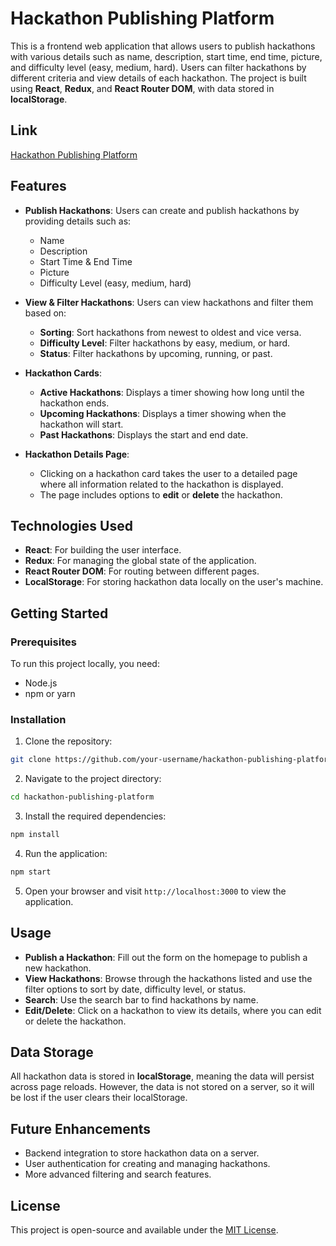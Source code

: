 
# Hackathon Publishing Platform

This is a frontend web application that allows users to publish hackathons with various details such as name, description, start time, end time, picture, and difficulty level (easy, medium, hard). Users can filter hackathons by different criteria and view details of each hackathon. The project is built using **React**, **Redux**, and **React Router DOM**, with data stored in **localStorage**.

## Link

[Hackathon Publishing Platform](https://capable-cendol-4a01f6.netlify.app/)

## Features

- **Publish Hackathons**: Users can create and publish hackathons by providing details such as:
  - Name
  - Description
  - Start Time & End Time
  - Picture
  - Difficulty Level (easy, medium, hard)
  
- **View & Filter Hackathons**: Users can view hackathons and filter them based on:
  - **Sorting**: Sort hackathons from newest to oldest and vice versa.
  - **Difficulty Level**: Filter hackathons by easy, medium, or hard.
  - **Status**: Filter hackathons by upcoming, running, or past.
  
- **Hackathon Cards**:
  - **Active Hackathons**: Displays a timer showing how long until the hackathon ends.
  - **Upcoming Hackathons**: Displays a timer showing when the hackathon will start.
  - **Past Hackathons**: Displays the start and end date.

- **Hackathon Details Page**: 
  - Clicking on a hackathon card takes the user to a detailed page where all information related to the hackathon is displayed.
  - The page includes options to **edit** or **delete** the hackathon.

## Technologies Used

- **React**: For building the user interface.
- **Redux**: For managing the global state of the application.
- **React Router DOM**: For routing between different pages.
- **LocalStorage**: For storing hackathon data locally on the user's machine.

## Getting Started

### Prerequisites

To run this project locally, you need:

- Node.js
- npm or yarn

### Installation

1. Clone the repository:

```bash
git clone https://github.com/your-username/hackathon-publishing-platform.git
```

2. Navigate to the project directory:

```bash
cd hackathon-publishing-platform
```

3. Install the required dependencies:

```bash
npm install
```

4. Run the application:

```bash
npm start
```

5. Open your browser and visit `http://localhost:3000` to view the application.

## Usage

- **Publish a Hackathon**: Fill out the form on the homepage to publish a new hackathon.
- **View Hackathons**: Browse through the hackathons listed and use the filter options to sort by date, difficulty level, or status.
- **Search**: Use the search bar to find hackathons by name.
- **Edit/Delete**: Click on a hackathon to view its details, where you can edit or delete the hackathon.

## Data Storage

All hackathon data is stored in **localStorage**, meaning the data will persist across page reloads. However, the data is not stored on a server, so it will be lost if the user clears their localStorage.

## Future Enhancements

- Backend integration to store hackathon data on a server.
- User authentication for creating and managing hackathons.
- More advanced filtering and search features.

## License

This project is open-source and available under the [MIT License](LICENSE).

